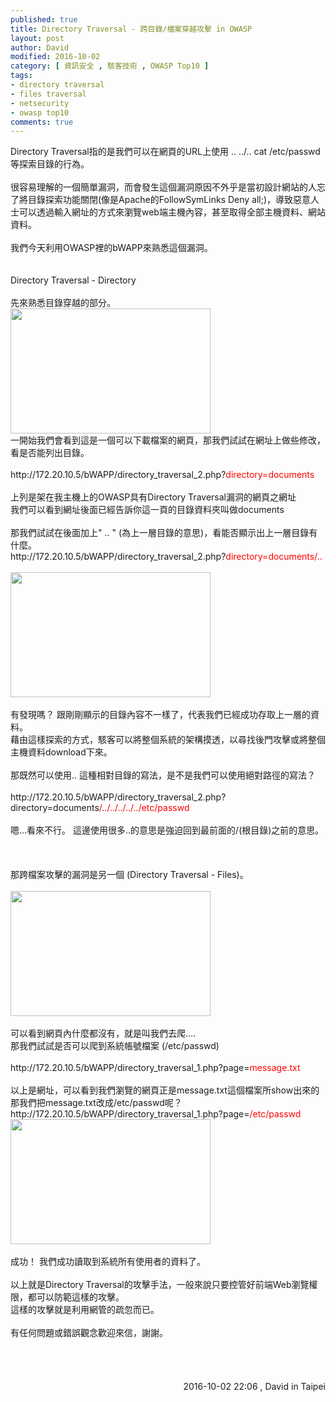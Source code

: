 ```yaml
---
published: true
title: Directory Traversal - 跨目錄/檔案穿越攻擊 in OWASP
layout: post
author: David
modified: 2016-10-02
category: [ 資訊安全 , 駭客技術 , OWASP Top10 ]
tags:
- directory traversal
- files traversal
- netsecurity
- owasp top10
comments: true
---
```


<div class='post-body entry-content' id='post-body-2638476067227899869' itemprop='description articleBody'>
Directory Traversal指的是我們可以在網頁的URL上使用 .. ../.. cat /etc/passwd等探索目錄的行為&#12290;<br />
<br />
很容易理解的一個簡單漏洞&#65292;而會發生這個漏洞原因不外乎是當初設計網站的人忘了將目錄探索功能關閉(像是Apache的FollowSymLinks Deny all;)&#65292;導致惡意人士可以透過輸入網址的方式來瀏覽web端主機內容&#65292;甚至取得全部主機資料&#12289;網站資料&#12290;<br />
<br />
我們今天利用OWASP裡的bWAPP來熟悉這個漏洞&#12290;<br />
<br />
<br />
Directory Traversal - Directory<br />
<br />
先來熟悉目錄穿越的部分&#12290;<br />
<a href="http://1.bp.blogspot.com/-ouIiTDxc8vQ/V_ELuoX3v1I/AAAAAAAAA4U/Msg7eNEIZEo2IILtaUlECCp-pjuzyVj0wCK4B/s1600/%25E8%259E%25A2%25E5%25B9%2595%25E5%25BF%25AB%25E7%2585%25A7%2B2016-10-02%2B%25E4%25B8%258B%25E5%258D%25889.29.10.png" imageanchor="1"><img border="0" height="200" src="https://1.bp.blogspot.com/-ouIiTDxc8vQ/V_ELuoX3v1I/AAAAAAAAA4U/Msg7eNEIZEo2IILtaUlECCp-pjuzyVj0wCK4B/s320/%25E8%259E%25A2%25E5%25B9%2595%25E5%25BF%25AB%25E7%2585%25A7%2B2016-10-02%2B%25E4%25B8%258B%25E5%258D%25889.29.10.png" width="320" /></a><br />
一開始我們會看到這是一個可以下載檔案的網頁&#65292;那我們試試在網址上做些修改&#65292;看是否能列出目錄&#12290;<br />
<br />
http://172.20.10.5/bWAPP/directory_traversal_2.php?<span style="color: red;">directory=documents</span><br />
<br />
上列是架在我主機上的OWASP具有Directory Traversal漏洞的網頁之網址<br />
我們可以看到網址後面已經告訴你這一頁的目錄資料夾叫做documents<br />
<br />
那我們試試在後面加上" .. " (為上一層目錄的意思)&#65292;看能否顯示出上一層目錄有什麼&#12290;<br />
http://172.20.10.5/bWAPP/directory_traversal_2.php?<span style="color: red;">directory=documents/..</span><br />
<span style="color: red;"><br /></span>
<span style="color: red;"><a href="http://2.bp.blogspot.com/-hTnrif8rt5s/V_EMvGfOedI/AAAAAAAAA4g/pfC0Fp8UenEEMKemCIfXsC0QuRrsBNhCACK4B/s1600/%25E8%259E%25A2%25E5%25B9%2595%25E5%25BF%25AB%25E7%2585%25A7%2B2016-10-02%2B%25E4%25B8%258B%25E5%258D%25889.33.38.png" imageanchor="1"><img border="0" height="200" src="https://2.bp.blogspot.com/-hTnrif8rt5s/V_EMvGfOedI/AAAAAAAAA4g/pfC0Fp8UenEEMKemCIfXsC0QuRrsBNhCACK4B/s320/%25E8%259E%25A2%25E5%25B9%2595%25E5%25BF%25AB%25E7%2585%25A7%2B2016-10-02%2B%25E4%25B8%258B%25E5%258D%25889.33.38.png" width="320" /></a></span><br />
<span style="color: red;"><br /></span>
有發現嗎&#65311; 跟剛剛顯示的目錄內容不一樣了&#65292;代表我們已經成功存取上一層的資料&#12290;<br />
藉由這樣探索的方式&#65292;駭客可以將整個系統的架構摸透&#65292;以尋找後門攻擊或將整個主機資料download下來&#12290;<br />
<br />
那既然可以使用.. 這種相對目錄的寫法&#65292;是不是我們可以使用絕對路徑的寫法&#65311;<br />
<br />
http://172.20.10.5/bWAPP/directory_traversal_2.php?directory=documents<span style="color: red;">/../../../../../etc/passwd</span><br />
<br />
嗯...看來不行&#12290; 這邊使用很多..的意思是強迫回到最前面的/(根目錄)之前的意思&#12290;<br />
<br />
<br />
<br />
那跨檔案攻擊的漏洞是另一個 (Directory Traversal - Files)&#12290;<br />
<br />
<a href="http://4.bp.blogspot.com/-maEJi9UDm1k/V_EPkx-xRQI/AAAAAAAAA4s/7eACe_Z6pSUm-v07LtuBGte9uq0mZtArACK4B/s1600/%25E8%259E%25A2%25E5%25B9%2595%25E5%25BF%25AB%25E7%2585%25A7%2B2016-10-02%2B%25E4%25B8%258B%25E5%258D%25889.45.40.png" imageanchor="1"><img border="0" height="200" src="https://4.bp.blogspot.com/-maEJi9UDm1k/V_EPkx-xRQI/AAAAAAAAA4s/7eACe_Z6pSUm-v07LtuBGte9uq0mZtArACK4B/s320/%25E8%259E%25A2%25E5%25B9%2595%25E5%25BF%25AB%25E7%2585%25A7%2B2016-10-02%2B%25E4%25B8%258B%25E5%258D%25889.45.40.png" width="320" /></a><br />
<br />
可以看到網頁內什麼都沒有&#65292;就是叫我們去爬....<br />
那我們試試是否可以爬到系統帳號檔案 (/etc/passwd)<br />
<br />
http://172.20.10.5/bWAPP/directory_traversal_1.php?page=<span style="color: red;">message.txt</span><br />
<br />
以上是網址&#65292;可以看到我們瀏覽的網頁正是message.txt這個檔案所show出來的<br />
那我們把message.txt改成/etc/passwd呢&#65311;<br />
http://172.20.10.5/bWAPP/directory_traversal_1.php?page=<span style="color: red;">/etc/passwd</span><br />
<span style="color: red;"><a href="http://1.bp.blogspot.com/-jFUrRpSZ5II/V_ERfdTIaKI/AAAAAAAAA44/MCadeYz2UgE_HO1dhwt9lz-6kWgvgp_lgCK4B/s1600/%25E8%259E%25A2%25E5%25B9%2595%25E5%25BF%25AB%25E7%2585%25A7%2B2016-10-02%2B%25E4%25B8%258B%25E5%258D%25889.53.53.png" imageanchor="1"><img border="0" height="200" src="https://1.bp.blogspot.com/-jFUrRpSZ5II/V_ERfdTIaKI/AAAAAAAAA44/MCadeYz2UgE_HO1dhwt9lz-6kWgvgp_lgCK4B/s320/%25E8%259E%25A2%25E5%25B9%2595%25E5%25BF%25AB%25E7%2585%25A7%2B2016-10-02%2B%25E4%25B8%258B%25E5%258D%25889.53.53.png" width="320" /></a></span><br />
<br />
成功&#65281; 我們成功讀取到系統所有使用者的資料了&#12290;<br />
<br />
以上就是Directory Traversal的攻擊手法&#65292;一般來說只要控管好前端Web瀏覽權限&#65292;都可以防範這樣的攻擊&#12290;<br />
這樣的攻擊就是利用網管的疏忽而已&#12290;<br />
<br />
有任何問題或錯誤觀念歡迎來信&#65292;謝謝&#12290;<br />
<br />
<br />
<br />
<br />
<div style="text-align: right;">
2016-10-02 22:06 , David in Taipei</div>
<br />
<span style="color: red;"><br /></span>
<br />
<br />
<div style='clear: both;'></div>
</div>